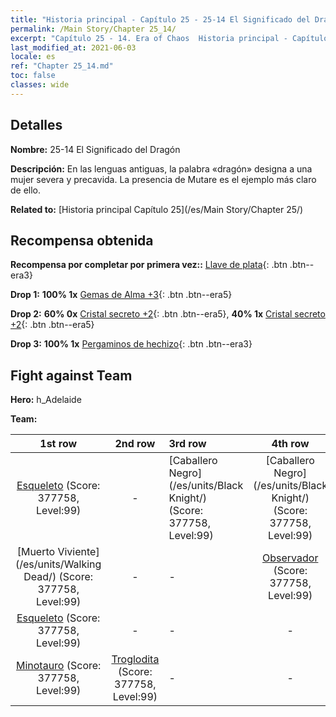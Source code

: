 ```yaml
---
title: "Historia principal - Capítulo 25 - 25-14 El Significado del Dragón"
permalink: /Main Story/Chapter 25_14/
excerpt: "Capítulo 25 - 14. Era of Chaos  Historia principal - Capítulo 25_14. 25-14 El Significado del Dragón"
last_modified_at: 2021-06-03
locale: es
ref: "Chapter 25_14.md"
toc: false
classes: wide
---
```


## Detalles

 **Nombre:** 25-14 El Significado del Dragón

 **Descripción:** En las lenguas antiguas, la palabra «dragón» designa a una mujer severa y precavida. La presencia de Mutare es el ejemplo más claro de ello.

 **Related to:** [Historia principal Capítulo 25](/es/Main Story/Chapter 25/)

## Recompensa obtenida

 **Recompensa por completar por primera vez::** [Llave de plata](/ItemsES/con_693/){: .btn .btn--era3}

 **Drop 1:** **100% 1x** [Gemas de Alma +3](/ItemsES/mat_86/){: .btn .btn--era5}

 **Drop 2:** **60% 0x** [Cristal secreto +2](/ItemsES/mat_80/){: .btn .btn--era5}, **40% 1x** [Cristal secreto +2](/ItemsES/mat_80/){: .btn .btn--era5}

 **Drop 3:** **100% 1x** [Pergaminos de hechizo](/ItemsES/con_694/){: .btn .btn--era3}


## Fight against Team
 **Hero:** h_Adelaide

 **Team:**


  | 1st row | 2nd row | 3rd row | 4th row |
  |:----:|:----:|:----|:----:|
  | [Esqueleto](/es/units/Skeleton/) (Score: 377758, Level:99)  | - | [Caballero Negro](/es/units/Black Knight/) (Score: 377758, Level:99)  | [Caballero Negro](/es/units/Black Knight/) (Score: 377758, Level:99)  |
  | [Muerto Viviente](/es/units/Walking Dead/) (Score: 377758, Level:99)  | - | - | [Observador](/es/units/Beholder/) (Score: 377758, Level:99)  |
  | [Esqueleto](/es/units/Skeleton/) (Score: 377758, Level:99)  | - | - | - |
  | [Minotauro](/es/units/Minotaur/) (Score: 377758, Level:99)  | [Troglodita](/es/units/Troglodyte/) (Score: 377758, Level:99)  | - | - |


